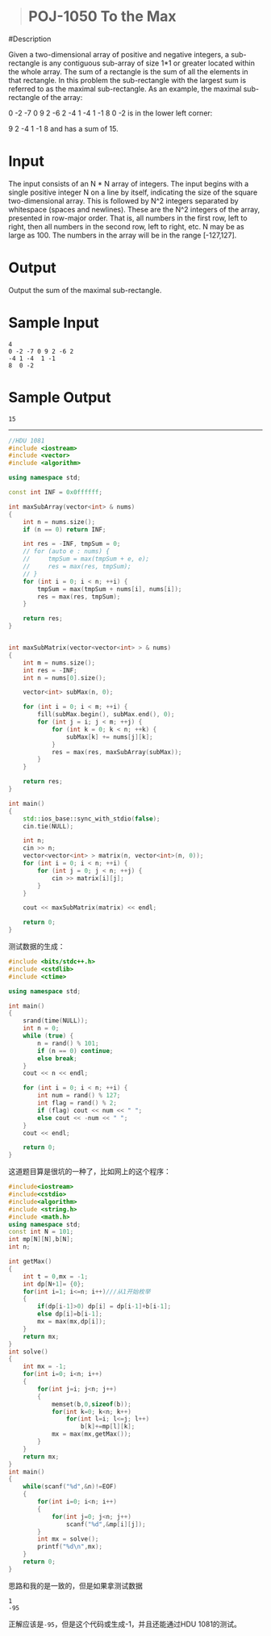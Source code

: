 > # POJ-1050 To the Max

#Description

Given a two-dimensional array of positive and negative integers, a sub-rectangle is any contiguous sub-array of size 1*1 or greater located within the whole array. The sum of a rectangle is the sum of all the elements in that rectangle. In this problem the sub-rectangle with the largest sum is referred to as the maximal sub-rectangle.
As an example, the maximal sub-rectangle of the array:

0 -2 -7 0
9 2 -6 2
-4 1 -4 1
-1 8 0 -2
is in the lower left corner:

9 2
-4 1
-1 8
and has a sum of 15.

# Input

The input consists of an N * N array of integers. The input begins with a single positive integer N on a line by itself, indicating the size of the square two-dimensional array. This is followed by N^2 integers separated by whitespace (spaces and newlines). These are the N^2 integers of the array, presented in row-major order. That is, all numbers in the first row, left to right, then all numbers in the second row, left to right, etc. N may be as large as 100. The numbers in the array will be in the range [-127,127].

# Output

Output the sum of the maximal sub-rectangle.

# Sample Input

```
4
0 -2 -7 0 9 2 -6 2
-4 1 -4  1 -1
8  0 -2
```

# Sample Output

```
15
```

---

```c++
//HDU 1081
#include <iostream>
#include <vector>
#include <algorithm>

using namespace std;

const int INF = 0x0ffffff;

int maxSubArray(vector<int> & nums)
{
    int n = nums.size();
    if (n == 0) return INF;

    int res = -INF, tmpSum = 0;
    // for (auto e : nums) {
    //     tmpSum = max(tmpSum + e, e);
    //     res = max(res, tmpSum);
    // }
    for (int i = 0; i < n; ++i) {
        tmpSum = max(tmpSum + nums[i], nums[i]);
        res = max(res, tmpSum);
    }

    return res;
}


int maxSubMatrix(vector<vector<int> > & nums)
{
    int m = nums.size();
    int res = -INF;
    int n = nums[0].size();

    vector<int> subMax(n, 0);

    for (int i = 0; i < m; ++i) {
        fill(subMax.begin(), subMax.end(), 0);
        for (int j = i; j < m; ++j) {
            for (int k = 0; k < n; ++k) {
                subMax[k] += nums[j][k];
            }
            res = max(res, maxSubArray(subMax));
        }
    }

    return res;
}

int main()
{
    std::ios_base::sync_with_stdio(false);
    cin.tie(NULL);

    int n;
    cin >> n;
    vector<vector<int> > matrix(n, vector<int>(n, 0));
    for (int i = 0; i < n; ++i) {
        for (int j = 0; j < n; ++j) {
            cin >> matrix[i][j];
        }
    }

    cout << maxSubMatrix(matrix) << endl;

    return 0;
}
```

测试数据的生成：

```c++
#include <bits/stdc++.h>
#include <cstdlib>
#include <ctime>

using namespace std;

int main()
{
	srand(time(NULL));
    int n = 0;
	while (true) {
		n = rand() % 101;
		if (n == 0) continue;
		else break;
	}
	cout << n << endl;

	for (int i = 0; i < n; ++i) {
		int num = rand() % 127;
		int flag = rand() % 2;
		if (flag) cout << num << " ";
		else cout << -num << " ";
	}
	cout << endl;

	return 0;
}
```

这道题目算是很坑的一种了，比如网上的这个程序：

```c++
#include<iostream>
#include<cstdio>
#include<algorithm>
#include <string.h>
#include <math.h>
using namespace std;
const int N = 101;
int mp[N][N],b[N];
int n;

int getMax()
{
    int t = 0,mx = -1;
    int dp[N+1]= {0};
    for(int i=1; i<=n; i++)///从1开始枚举
    {
        if(dp[i-1]>0) dp[i] = dp[i-1]+b[i-1];
        else dp[i]=b[i-1];
        mx = max(mx,dp[i]);
    }
    return mx;
}
int solve()
{
    int mx = -1;
    for(int i=0; i<n; i++)
    {
        for(int j=i; j<n; j++)
        {
            memset(b,0,sizeof(b));
            for(int k=0; k<n; k++)
                for(int l=i; l<=j; l++)
                    b[k]+=mp[l][k];
            mx = max(mx,getMax());
        }
    }
    return mx;
}
int main()
{
    while(scanf("%d",&n)!=EOF)
    {
        for(int i=0; i<n; i++)
        {
            for(int j=0; j<n; j++)
                scanf("%d",&mp[i][j]);
        }
        int mx = solve();
        printf("%d\n",mx);
    }
    return 0;
}
```

思路和我的是一致的，但是如果拿测试数据

```
1
-95
```

正解应该是`-95`，但是这个代码或生成-1，并且还能通过HDU 1081的测试。